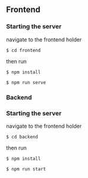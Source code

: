 ## Frontend

### Starting the server

navigate to the frontend holder

```
$ cd frontend
```

then run

```
$ npm install

$ npm run serve
```

### Backend

### Starting the server

navigate to the frontend holder

```
$ cd backend
```

then run

```
$ npm install

$ npm run start
```